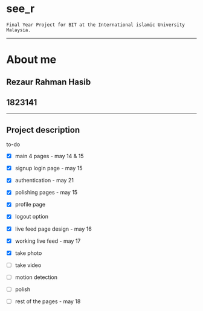 # see_r


```
Final Year Project for BIT at the International islamic University Malaysia.
```
--- 

# About me

## Rezaur Rahman Hasib
## 1823141

--- 
## Project description

to-do


- [x] main 4 pages - may 14 & 15
- [x] signup login page - may 15 
- [x] authentication - may 21
- [x] polishing pages - may 15
- [x] profile page 
- [x] logout option 
- [x] live feed page design - may 16
- [x] working live feed  - may 17
- [x] take photo 
- [ ] take video
- [ ] motion detection
- [ ] polish
- [ ] rest of the pages - may 18



